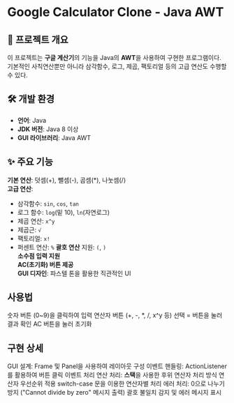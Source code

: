 # Google Calculator Clone - Java AWT

## 📌 프로젝트 개요
이 프로젝트는 **구글 계산기**의 기능을 Java의 **AWT**을 사용하여 구현한 프로그램이다. 기본적인 사칙연산뿐만 아니라 삼각함수, 로그, 제곱, 팩토리얼 등의 고급 연산도 수행할 수 있다.

## 🛠️ 개발 환경
- **언어**: Java
- **JDK 버전**: Java 8 이상
- **GUI 라이브러리**: Java AWT

## ✨ 주요 기능
**기본 연산**: 덧셈(+), 뺄셈(-), 곱셈(*), 나눗셈(/)  
**고급 연산**:
   - 삼각함수: `sin`, `cos`, `tan`
   - 로그 함수: `log`(밑 10), `ln`(자연로그)
   - 제곱 연산: `x^y`
   - 제곱근: `√`
   - 팩토리얼: `x!`
   - 퍼센트 연산: `%`
**괄호 연산** 지원: `(`, `)`  
**소수점 입력 지원**  
**AC(초기화) 버튼 제공**  
**GUI 디자인**: 파스텔 톤을 활용한 직관적인 UI  

## 사용법
숫자 버튼 (0~9)을 클릭하여 입력
연산자 버튼 (+, -, *, /, x^y 등) 선택
= 버튼을 눌러 결과 확인
AC 버튼을 눌러 초기화

## 구현 상세
GUI 설계: Frame 및 Panel을 사용하여 레이아웃 구성
이벤트 핸들링: ActionListener를 활용하여 버튼 클릭 이벤트 처리
연산 처리:
**스택**을 사용한 후위 연산자 처리 방식
연산자 우선순위 적용
switch-case 문을 이용한 연산자별 처리
에러 처리:
0으로 나누기 방지 ("Cannot divide by zero" 메시지 출력)
괄호 불일치 감지 및 에러 메시지 표시
